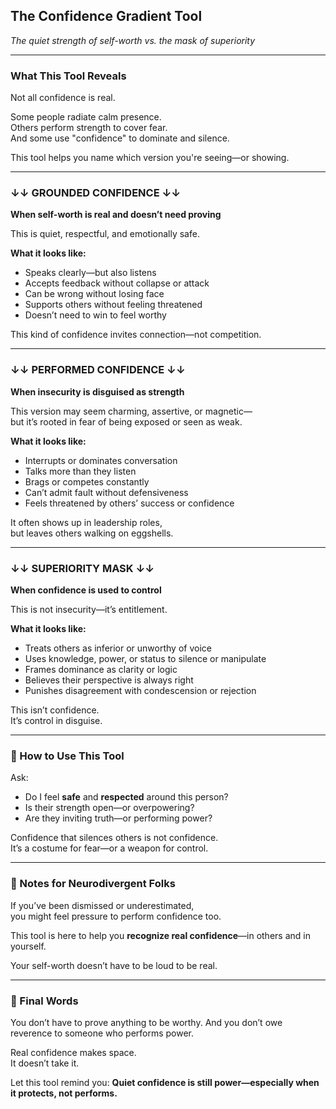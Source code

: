 ## The Confidence Gradient Tool  
*The quiet strength of self-worth vs. the mask of superiority*

---

### What This Tool Reveals  
Not all confidence is real.

Some people radiate calm presence.  
Others perform strength to cover fear.  
And some use "confidence" to dominate and silence.

This tool helps you name which version you're seeing—or showing.

---

### ↓↓ GROUNDED CONFIDENCE ↓↓  
**When self-worth is real and doesn’t need proving**

This is quiet, respectful, and emotionally safe.

**What it looks like:**
- Speaks clearly—but also listens
- Accepts feedback without collapse or attack
- Can be wrong without losing face
- Supports others without feeling threatened
- Doesn’t need to win to feel worthy

This kind of confidence invites connection—not competition.

---

### ↓↓ PERFORMED CONFIDENCE ↓↓  
**When insecurity is disguised as strength**

This version may seem charming, assertive, or magnetic—  
but it’s rooted in fear of being exposed or seen as weak.

**What it looks like:**
- Interrupts or dominates conversation
- Talks more than they listen
- Brags or competes constantly
- Can’t admit fault without defensiveness
- Feels threatened by others’ success or confidence

It often shows up in leadership roles,  
but leaves others walking on eggshells.

---

### ↓↓ SUPERIORITY MASK ↓↓  
**When confidence is used to control**

This is not insecurity—it’s entitlement.

**What it looks like:**
- Treats others as inferior or unworthy of voice
- Uses knowledge, power, or status to silence or manipulate
- Frames dominance as clarity or logic
- Believes their perspective is always right
- Punishes disagreement with condescension or rejection

This isn’t confidence.  
It’s control in disguise.

---

### 🧭 How to Use This Tool
Ask:
- Do I feel **safe** and **respected** around this person?
- Is their strength open—or overpowering?
- Are they inviting truth—or performing power?

Confidence that silences others is not confidence.  
It’s a costume for fear—or a weapon for control.

---

### 🧠 Notes for Neurodivergent Folks
If you’ve been dismissed or underestimated,  
you might feel pressure to perform confidence too.

This tool is here to help you **recognize real confidence**—in others and in yourself.

Your self-worth doesn’t have to be loud to be real.

---

### 💛 Final Words
You don’t have to prove anything to be worthy.
And you don’t owe reverence to someone who performs power.

Real confidence makes space.  
It doesn’t take it.

Let this tool remind you:
**Quiet confidence is still power—especially when it protects, not performs.**